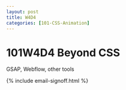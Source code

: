 ```yaml
---
layout: post
title: W4D4
categories: [101-CSS-Animation]
---
```


# 101W4D4 Beyond CSS

GSAP, Webflow, other tools


{% include email-signoff.html %}
